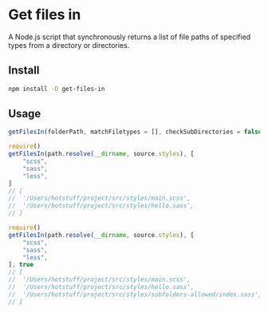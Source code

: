 # Get files in

A Node.js script that synchronously returns a list of file paths of specified types from a directory or directories.

## Install

```bash
npm install -D get-files-in
```

## Usage

```js
getFilesIn(folderPath, matchFiletypes = [], checkSubDirectories = false)
```

```js
require()
getFilesIn(path.resolve(__dirname, source.styles), [
    "scss",
    "sass",
    "less",
]
// [
//  '/Users/hotstuff/project/src/styles/main.scss',
//  '/Users/hotstuff/project/src/styles/hello.sass',
// ]
```

```js
require()
getFilesIn(path.resolve(__dirname, source.styles), [
    "scss",
    "sass",
    "less",
], true
// [
//  '/Users/hotstuff/project/src/styles/main.scss',
//  '/Users/hotstuff/project/src/styles/hello.sass',
//  '/Users/hotstuff/project/src/styles/subfolders-allowed/index.sass',
// ]
```
